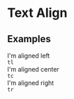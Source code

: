 # Text Align

## Examples

<div class="pa3 ba b-gray-300 mb4">
    <div class="row">
        <div class="col m:w-1/3 mb3 m:mb0">
            <div class="bg-gray-200 pa2 tl">I'm aligned left</div>
            <code class="mt1 clipboard">tl</code>
        </div>
        <div class="col m:w-1/3 mb3 m:mb0">
            <div class="bg-gray-200 pa2 tc">I'm aligned center</div>
            <code class="mt1 clipboard">tc</code>
        </div>
        <div class="col m:w-1/3">
            <div class="bg-gray-200 pa2 tr">I'm aligned right</div>
            <code class="mt1 clipboard">tr</code>
        </div>
    </div>
</div>
